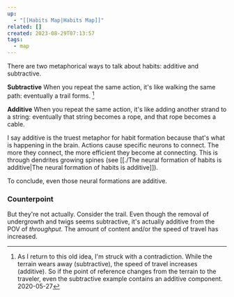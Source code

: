 ```yaml
---
up:
  - "[[Habits Map|Habits Map]]"
related: []
created: 2023-08-29T07:13:57
tags:
  - map
---
```

There are two metaphorical ways to talk about habits: additive and subtractive.

**Subtractive**
When you repeat the same action, it's like walking the same path: eventually a trail forms. [^1]

**Additive**
When you repeat the same action, it's like adding another strand to a string: eventually that string becomes a rope, and that rope becomes a cable.

I say additive is the truest metaphor for habit formation because that's what is happening in the brain. Actions cause specific neurons to connect. The more they connect, the more efficient they become at connecting. This is through dendrites growing spines (see [[./The neural formation of habits is additive|The neural formation of habits is additive]]).

To conclude, even those neural formations are additive.

### Counterpoint
But they're not actually. Consider the trail. Even though the removal of undergrowth and twigs seems subtractive, it's actually additive from the POV of *throughput*. The amount of content and/or the speed of travel has increased.

[^1]: As I return to this old idea, I'm struck with a contradiction. While the terrain wears away (subtractive), the speed of travel increases (additive). So if the point of reference changes from the terrain to the traveler, even the subtractive example contains an additive component. 2020-05-27